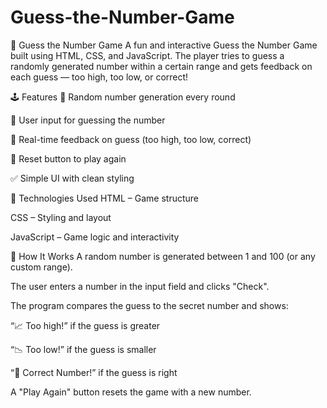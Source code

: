 # Guess-the-Number-Game
🎯 Guess the Number Game
A fun and interactive Guess the Number Game built using HTML, CSS, and JavaScript. The player tries to guess a randomly generated number within a certain range and gets feedback on each guess — too high, too low, or correct!

🕹️ Features
🎲 Random number generation every round

🔢 User input for guessing the number

💬 Real-time feedback on guess (too high, too low, correct)

🔁 Reset button to play again

✅ Simple UI with clean styling

🧪 Technologies Used
HTML – Game structure

CSS – Styling and layout

JavaScript – Game logic and interactivity

🚀 How It Works
A random number is generated between 1 and 100 (or any custom range).

The user enters a number in the input field and clicks "Check".

The program compares the guess to the secret number and shows:

“📈 Too high!” if the guess is greater

“📉 Too low!” if the guess is smaller

“🎉 Correct Number!” if the guess is right

A "Play Again" button resets the game with a new number.
